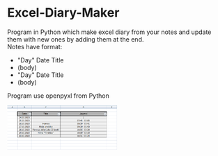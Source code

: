 # Excel-Diary-Maker
Program in Python which make excel diary from your notes and update them with new ones by adding them at the end.<br>
Notes have format: <br>
  - "Day" Date Title<br>
  - (body)<br>
  - "Day" Date Title<br>
  - (body)<br>
  
Program use openpyxl from Python

<img src="Screenshots/Screenshot_1.png" width="50%"/>
